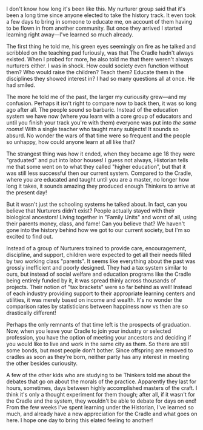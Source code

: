 I don't know how long it's been like this. My nurturer group said that
it's been a long time since anyone elected to take the history track. It
even took a few days to bring in someone to educate me, on account of
them having to be flown in from another community. But once they arrived
I started learning right away—I've learned so much already. 

The first thing he told me, his green eyes seemingly on fire as he
talked and scribbled on the teaching pad furiously, was that The Cradle
hadn't always existed. When I probed for more, he also told me that 
there weren't always nurturers either. I was in shock. How could society
even function without them? Who would raise the children? Teach them?
Educate them in the disciplines they showed interest in? I had so many
questions all at once. He had smiled.

The more he told me of the past, the larger my curiousity grew—and my
confusion. Perhaps it isn't right to compare now to back then, it was so
long ago after all. The people sound so barbaric. Instead of the
education system we have now (where you learn with a core group of
educators and until you finish your track you're with them) everyone was
put into _the same rooms_! With a single teacher who taught many
subjects! It sounds so absurd. No wonder the wars of that time were so
frequent and the people so unhappy, how could anyone learn at all like
that? 

The strangest thing was how it ended, when they became age 18 they were
"graduated" and put into labor houses! I guess not always, Historian
tells me that some went on to what they called "higher education", but
that it was still less successful then our current system. Compared to
the Cradle, where you are educated and taught until you are a master, no
longer how long it takes, it sounds amazing they produced enough
Thinkers to arrive at the present day! 

But it wasn't just the schooling systems he talked about. In fact, can
you believe that Nurturers didn't exist? People actually stayed with
their biological ancestors! Living together in "Family Units" and worst
of all, using their parents money, class, and fame! Can you believe
that? We haven't gone into the history behind how we got to our current
society, but I'm so excited to find out. 

Instead of a group of Nurturers trained to provide care, encouragement,
discipline, and support, children were expected to get all their needs
filled by two working class "parents". It seems like everything about
the past was grossly inefficient and poorly designed. They had a tax
system similar to ours, but instead of social welfare and education
programs like the Cradle being entirely funded by it, it was spread
thinly across thousands of projects. Their notion of "tax brackets" were
so far behind as well! Instead of each industry providing support to
their appropriate learning centers and utilities, it was merely based on
income and wealth. It's no wonder the comparison rates by statisticians
between happiness now vs then are so drastically different! 

Perhaps the only remnants of that time left is the prospects of
graduation. Now, when you leave your Cradle to join your industry or
selected profession, you have the option of meeting your ancestors and
deciding if you would like to live and work in the same city as them. So
there are still some bonds, but most people don't bother. Since
offspring are removed to cradles as soon as they're born, neither party
has any interest in meeting the other besides curiousity. 

A few of the other kids who are studying to be Thinkers told me about
the debates that go on about the morals of the practice. Apparently they
last for hours, sometimes, days between highly accomplished masters of
the craft. I think it's only a thought experiment for them though;
after all, if it wasn't for the Cradle and the system, they wouldn't be
able to debate for days on end! From the few weeks I've spent learning
under the Historian, I've learned so much, and already have a new
appreciation for the Cradle and what goes on here. I hope one day to
bring this elated feeling to another! 

